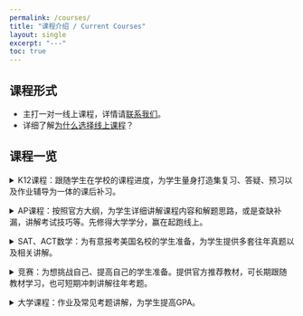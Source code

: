 ```yaml
---
permalink: /courses/
title: "课程介绍 / Current Courses"
layout: single
excerpt: "---"
toc: true
---
```


## 课程形式

- 主打一对一线上课程，详情请[联系我们](/contact/)。
- 详细了解[为什么选择线上课程](/online_vs_in_person/)？

<!-- - 校区地址：[2-1161 The High Street, Coquitlam, BC](https://www.google.com/maps/place/1161+The+High+St+%232,+Coquitlam,+BC+V3B+7W3/@49.2824111,-122.798489,17z/data=!3m1!4b1!4m6!3m5!1s0x54867f323290e12b:0x77d7a90be5316ba5!8m2!3d49.2824076!4d-122.7959141!16s%2Fg%2F11rx__n81p?entry=ttu)
- 目前开设一对一课程和小班课程（四人以下） -->

<!-- ### 课程特点

- 充分利用新科技
    - 如今的线上通讯工具，可以让老师更容易给学生写板书，展示解题过程和讲解知识点。在软件中书写文字以及画图，都比在纸张或白板上更快捷，并且有更多易用的功能，如复制粘贴、划重点、画几何图形等。 (此处最好有视频/图片演示)
    - 课堂笔记很容易共享，省去学生盲目抄笔记浪费的时间。有时学生在课上是“为了抄笔记而抄笔记“，反而影响听课，然而线上课往往不需要学生把老师写的都抄下来，因为老师在课后都会将课堂笔记共享给学生。
    - 增强学生使用计算机学习、办公的能力。在学习和未来工作的过程中，计算机是一大助力。老师在给学生讲课时，也经常会教导学生使用常用的计算机软件来帮助学习。比如学习数学时，有时需要借助电脑来画函数图像，更好的理解函数的性质；学习化学时，可以使用网上的动态元素周期表，包含的信息远比纸质版元素周期表多的多。
    - 总结：线上课程的一大特点就是高效率。
- 时间灵活
    - 课程随时安排，晚上很晚或是早上很早，如果学生需要，老师都可以上课。
    - 不需考虑在路上花费的时间，对于兴趣班比较多的学生，更容易找到合适的上课时间。
- 更多的学习资源
    - 不同于传统的线下上课，学生有学习上的问题往往要等到下次上课才能请教老师。而线上课的学生则可以在课后也偶尔向老师请教问题，并且获得老师多年来自己整理的线上[学习资源]()。
    - 同时，老师也更容易分享给学生一些线上的课后练习，巩固课上所学。
    - 新学生免费获得一节线上试听课。 -->

## 课程一览

<details><summary>
K12课程：跟随学生在学校的课程进度，为学生量身打造集复习、答疑、预习以及作业辅导为一体的课后补习。<!--（[不同学校里的不同老师为什么教的东西不一样？](此处应有扯淡软文链接))。 -->
</summary>
<ul>
<li>
10年级及以下课程：数学 Math/Pre-calculus)，科学 Science
</li>
<li>
11年级课程：数学 Pre-calculus 11，物理 Physics 11，化学 Chemistry 11，计算机 Computer Programing 11
</li>
<li>
12年级课程：数学 Pre-calculus 12, Calculus 12，物理 Physics 12，化学 Chemistry 12，计算机 Computer Programing 12，经济 Economics 12
</li>
<li>
IB课程：数学SL/HL，物理SL/HL，化学SL/HL，以及IA辅导（选题、实验、报告）
</li>
</ul>
</details>

<p></p>

<details><summary>
AP课程：按照官方大纲，为学生详细讲解课程内容和解题思路，或是查缺补漏，讲解考试技巧等。先修得大学学分，赢在起跑线上。
</summary>
<ul>
<li>
<a href="https://apstudents.collegeboard.org/courses/ap-precalculus">Precalculus</a>, <a href="https://apstudents.collegeboard.org/courses/ap-calculus-ab">Calculus AB</a>, <a href="https://apstudents.collegeboard.org/courses/ap-calculus-bc">Calculus BC</a>
</li>
<li>
<a href="https://apstudents.collegeboard.org/courses/ap-physics-1-algebra-based">Physics 1</a>, <a href="https://apstudents.collegeboard.org/courses/ap-physics-2-algebra-based">Physics 2</a>, <a href="https://apstudents.collegeboard.org/courses/ap-physics-c-mechanics">Physics C: Mechanics</a>, <a href="https://apstudents.collegeboard.org/courses/ap-physics-c-electricity-and-magnetism">Physics C: Electricity and Magnetism</a>
</li>
<li>
<a href="https://apstudents.collegeboard.org/courses/ap-chemistry">Chemistry</a>
</li>
<li>
<a href="https://apstudents.collegeboard.org/courses/ap-statistics">Statistics</a>
</li>
<li>
<a href="https://apstudents.collegeboard.org/courses/ap-computer-science-principles">Computer Science Principles</a>, <a href="https://apstudents.collegeboard.org/courses/ap-computer-science-a">Computer Science A</a>
</li>
<li>
<a href="https://apstudents.collegeboard.org/courses/ap-microeconomics">Microeconomics</a>, <a href="https://apstudents.collegeboard.org/courses/ap-macroeconomics">Macroeconomics</a>
</li>
<li>
<a href="https://apstudents.collegeboard.org/courses/ap-psychology">Psychology</a>
</li>
</ul>
</details>

<p></p>

<details><summary>
SAT、ACT数学：为有意报考美国名校的学生准备，为学生提供多套往年真题以及相关讲解。
</summary>
</details>

<p></p>

<details><summary>
竞赛：为想挑战自己、提高自己的学生准备。提供官方推荐教材，可长期跟随教材学习，也可短期冲刺讲解往年考题。
</summary>
<ul>
<li>数学：<a href="https://www.maa.org/math-competitions/amc-8">AMC 8</a>/<a href="https://www.maa.org/math-competitions/amc-1012">10/12</a>, <a href="https://www.cemc.uwaterloo.ca/contests/our-contests.html">Waterloo Math contests (Gauss/Pascal/Cayley/Fermat/Euclid)</a></li>
<li>化学：<a href="https://uwaterloo.ca/chemistry/about-chemistry/community-outreach/chemistry-high-school-exams">Chemistry 13</a>, <a href="https://uwaterloo.ca/chemistry/about-chemistry/community-outreach/chemistry-high-school-exams">Avogadro</a></li>
<li>物理：<a href="https://www.aapt.org/Programs/PhysicsBowl/index.cfm">AAPT</a>, <a href="https://outreach.phas.ubc.ca/exams-and-competitions/cap-high-school-prize-exam/">CAP</a>, <a href="https://uwaterloo.ca/sir-isaac-newton-exam/">SIN</a>, <a href="https://www.bpho.org.uk">British Physics Olympiad</a></li>
<li>计算机：<a href="https://cemc.uwaterloo.ca/contests/ccc-cco.html">CCC</a></li>
</ul>
</details>

<p></p>

<details><summary>
大学课程：作业及常见考题讲解，为学生提高GPA。
</summary>
<ul>
    <details>
    <summary>
    多大各校区数学、统计、及低年级物理、化学、计算机，主要包括：
    </summary>
    <ul>
        <li>MAT137，MAT135/136，MAT133，MAT223，MAT224，MAT235，MAT237，MAT244，MAT246，MAT301，MAT315, MAT334</li>
        <li>STA130，STA237，STA238，STA302，STA303，STA304，STA314</li>
        <li>CSC108，CSC148，CSC165，CSC209，</li>
        <li>PHY131，PHY132，CHM135，CHM136</li>
        <li>其他数学、统计、物理相关课程，可以先微信或电话咨询</li>
    </ul>
    </details>
</ul>

<ul>
    <details>
    <summary>
    UBC、SFU各校区：
    </summary>
    <ul>
        <li>数学、统计所有基础课及专业必修课，及部分选修课（请先联系我们）</li>
        <li>物理大一、大二全部课程</li>
        <li>化学基础课程</li>
        <li>计算机基础课程</li>
    </ul>
    </details>
</ul>

<ul>
    <details>
    <summary>
    其他大学/学院：
    </summary>
    <ul>
        <li>请<a href="/contact/">联系我们</a>了解详情</li>
    </ul>
    </details>
</ul>
</details>

